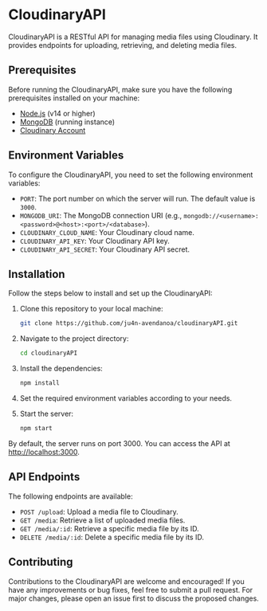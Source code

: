 # CloudinaryAPI

CloudinaryAPI is a RESTful API for managing media files using Cloudinary. It provides endpoints for uploading, retrieving, and deleting media files.

## Prerequisites

Before running the CloudinaryAPI, make sure you have the following prerequisites installed on your machine:

- [Node.js](https://nodejs.org) (v14 or higher)
- [MongoDB](https://www.mongodb.com) (running instance)
- [Cloudinary Account](https://cloudinary.com)

## Environment Variables

To configure the CloudinaryAPI, you need to set the following environment variables:

- `PORT`: The port number on which the server will run. The default value is `3000`.
- `MONGODB_URI`: The MongoDB connection URI (e.g., `mongodb://<username>:<password>@<host>:<port>/<database>`).
- `CLOUDINARY_CLOUD_NAME`: Your Cloudinary cloud name.
- `CLOUDINARY_API_KEY`: Your Cloudinary API key.
- `CLOUDINARY_API_SECRET`: Your Cloudinary API secret.

## Installation

Follow the steps below to install and set up the CloudinaryAPI:

1. Clone this repository to your local machine:

   ```bash
   git clone https://github.com/ju4n-avendanoa/cloudinaryAPI.git
   
2. Navigate to the project directory:

    ```bash
    cd cloudinaryAPI

3. Install the dependencies:

    ```bash
    npm install
    
4. Set the required environment variables according to your needs.

5. Start the server:

    ```bash
    npm start
    
By default, the server runs on port 3000. You can access the API at [http://localhost:3000](http://localhost:3000).

## API Endpoints

The following endpoints are available:

- `POST /upload`: Upload a media file to Cloudinary.
- `GET /media`: Retrieve a list of uploaded media files.
- `GET /media/:id`: Retrieve a specific media file by its ID.
- `DELETE /media/:id`: Delete a specific media file by its ID.

## Contributing

Contributions to the CloudinaryAPI are welcome and encouraged! If you have any improvements or bug fixes, feel free to submit a pull request. For major changes, please open an issue first to discuss the proposed changes.
